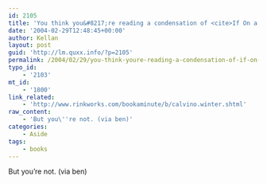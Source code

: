 ```yaml
---
id: 2105
title: 'You think you&#8217;re reading a condensation of <cite>If On a Winter&#8217;s Night a Traveler</cite>'
date: '2004-02-29T12:48:45+00:00'
author: Kellan
layout: post
guid: 'http://lm.quxx.info/?p=2105'
permalink: /2004/02/29/you-think-youre-reading-a-condensation-of-if-on-a-winters-night-a-traveler/
typo_id:
    - '2103'
mt_id:
    - '1800'
link_related:
    - 'http://www.rinkworks.com/bookaminute/b/calvino.winter.shtml'
raw_content:
    - 'But you\''re not. (via ben)'
categories:
    - Aside
tags:
    - books
---
```


But you’re not. (via ben)